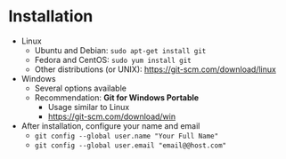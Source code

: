 Installation
============

- Linux
    - Ubuntu and Debian: `sudo apt-get install git`
    - Fedora and CentOS: `sudo yum install git`
    - Other distributions (or UNIX): https://git-scm.com/download/linux
- Windows
    - Several options available
    - Recommendation: **Git for Windows Portable**
        - Usage similar to Linux
        - https://git-scm.com/download/win
- After installation, configure your name and email
    - `git config --global user.name "Your Full Name"`
    - `git config --global user.email "email@@host.com"`
